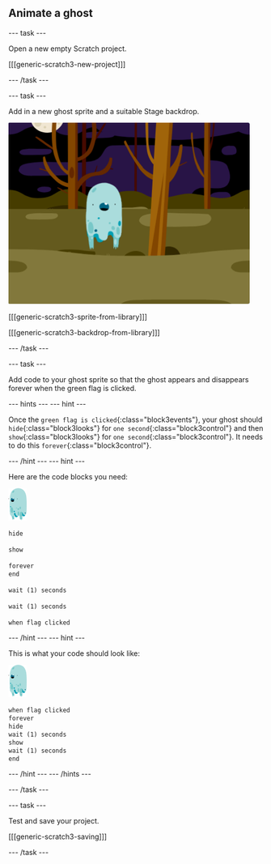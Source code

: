 ## Animate a ghost

\--- task \---

Open a new empty Scratch project.

[[[generic-scratch3-new-project]]]

\--- /task \---

\--- task \---

Add in a new ghost sprite and a suitable Stage backdrop.

![screenshot](images/ghost-ghost.png)

[[[generic-scratch3-sprite-from-library]]]

[[[generic-scratch3-backdrop-from-library]]]

\--- /task \---

\--- task \---

Add code to your ghost sprite so that the ghost appears and disappears forever when the green flag is clicked.

\--- hints \--- \--- hint \---

Once the `green flag is clicked`{:class="block3events"}, your ghost should `hide`{:class="block3looks"} for `one second`{:class="block3control"} and then `show`{:class="block3looks"} for `one second`{:class="block3control"}. It needs to do this `forever`{:class="block3control"}.

\--- /hint \--- \--- hint \---

Here are the code blocks you need:

![ghost-sprite](images/ghost-sprite.png)

```blocks3
hide

show

forever
end

wait (1) seconds

wait (1) seconds

when flag clicked
```

\--- /hint \--- \--- hint \---

This is what your code should look like:

![ghost-sprite](images/ghost-sprite.png)

```blocks3
when flag clicked
forever
hide
wait (1) seconds
show
wait (1) seconds
end
```

\--- /hint \--- \--- /hints \---

\--- /task \---

\--- task \---

Test and save your project.

[[[generic-scratch3-saving]]]

\--- /task \---